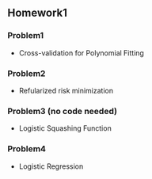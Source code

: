 ## Homework1 ##
### Problem1 ###
* Cross-validation for Polynomial Fitting

### Problem2 ###
* Refularized risk minimization

### Problem3 (no code needed) ###
* Logistic Squashing Function

### Problem4 ###
* Logistic Regression
